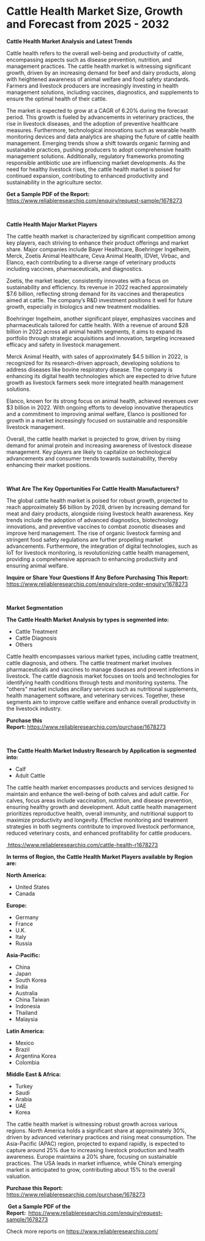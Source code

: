 <p><h1>Cattle Health Market Size, Growth and Forecast from 2025 - 2032</h1></p><p><strong>Cattle Health Market Analysis and Latest Trends</strong></p>
<p><p>Cattle health refers to the overall well-being and productivity of cattle, encompassing aspects such as disease prevention, nutrition, and management practices. The cattle health market is witnessing significant growth, driven by an increasing demand for beef and dairy products, along with heightened awareness of animal welfare and food safety standards. Farmers and livestock producers are increasingly investing in health management solutions, including vaccines, diagnostics, and supplements to ensure the optimal health of their cattle.</p><p>The market is expected to grow at a CAGR of 6.20% during the forecast period. This growth is fueled by advancements in veterinary practices, the rise in livestock diseases, and the adoption of preventive healthcare measures. Furthermore, technological innovations such as wearable health monitoring devices and data analytics are shaping the future of cattle health management. Emerging trends show a shift towards organic farming and sustainable practices, pushing producers to adopt comprehensive health management solutions. Additionally, regulatory frameworks promoting responsible antibiotic use are influencing market developments. As the need for healthy livestock rises, the cattle health market is poised for continued expansion, contributing to enhanced productivity and sustainability in the agriculture sector.</p></p>
<p><strong>Get a Sample PDF of the Report:&nbsp;</strong> <a href="https://www.reliableresearchiq.com/enquiry/request-sample/1678273?utm_campaign=1144&utm_medium=2&utm_source=Github&utm_content=ia&utm_term=03032025&utm_id=cattle-health">https://www.reliableresearchiq.com/enquiry/request-sample/1678273</a></p>
<p>&nbsp;</p>
<p><strong>Cattle Health Major Market Players</strong></p>
<p><p>The cattle health market is characterized by significant competition among key players, each striving to enhance their product offerings and market share. Major companies include Bayer Healthcare, Boehringer Ingelheim, Merck, Zoetis Animal Healthcare, Ceva Animal Health, IDVet, Virbac, and Elanco, each contributing to a diverse range of veterinary products including vaccines, pharmaceuticals, and diagnostics.</p><p>Zoetis, the market leader, consistently innovates with a focus on sustainability and efficiency. Its revenue in 2022 reached approximately $7.6 billion, reflecting strong demand for its vaccines and therapeutics aimed at cattle. The company’s R&D investment positions it well for future growth, especially in biologics and new treatment modalities.</p><p>Boehringer Ingelheim, another significant player, emphasizes vaccines and pharmaceuticals tailored for cattle health. With a revenue of around $28 billion in 2022 across all animal health segments, it aims to expand its portfolio through strategic acquisitions and innovation, targeting increased efficacy and safety in livestock management.</p><p>Merck Animal Health, with sales of approximately $4.5 billion in 2022, is recognized for its research-driven approach, developing solutions to address diseases like bovine respiratory disease. The company is enhancing its digital health technologies which are expected to drive future growth as livestock farmers seek more integrated health management solutions.</p><p>Elanco, known for its strong focus on animal health, achieved revenues over $3 billion in 2022. With ongoing efforts to develop innovative therapeutics and a commitment to improving animal welfare, Elanco is positioned for growth in a market increasingly focused on sustainable and responsible livestock management.</p><p>Overall, the cattle health market is projected to grow, driven by rising demand for animal protein and increasing awareness of livestock disease management. Key players are likely to capitalize on technological advancements and consumer trends towards sustainability, thereby enhancing their market positions.</p></p>
<p>&nbsp;</p>
<p><strong>What Are The Key Opportunities For Cattle Health Manufacturers?</strong></p>
<p><p>The global cattle health market is poised for robust growth, projected to reach approximately $6 billion by 2028, driven by increasing demand for meat and dairy products, alongside rising livestock health awareness. Key trends include the adoption of advanced diagnostics, biotechnology innovations, and preventive vaccines to combat zoonotic diseases and improve herd management. The rise of organic livestock farming and stringent food safety regulations are further propelling market advancements. Furthermore, the integration of digital technologies, such as IoT for livestock monitoring, is revolutionizing cattle health management, providing a comprehensive approach to enhancing productivity and ensuring animal welfare.</p></p>
<p><strong>Inquire or Share Your Questions If Any Before Purchasing This Report:</strong> <a href="https://www.reliableresearchiq.com/enquiry/pre-order-enquiry/1678273?utm_campaign=1144&utm_medium=2&utm_source=Github&utm_content=ia&utm_term=03032025&utm_id=cattle-health">https://www.reliableresearchiq.com/enquiry/pre-order-enquiry/1678273</a></p>
<p>&nbsp;</p>
<p><strong>Market Segmentation</strong></p>
<p><strong>The Cattle Health Market Analysis by types is segmented into:</strong></p>
<p><ul><li>Cattle Treatment</li><li>Cattle Diagnosis</li><li>Others</li></ul></p>
<p><p>Cattle health encompasses various market types, including cattle treatment, cattle diagnosis, and others. The cattle treatment market involves pharmaceuticals and vaccines to manage diseases and prevent infections in livestock. The cattle diagnosis market focuses on tools and technologies for identifying health conditions through tests and monitoring systems. The "others" market includes ancillary services such as nutritional supplements, health management software, and veterinary services. Together, these segments aim to improve cattle welfare and enhance overall productivity in the livestock industry.</p></p>
<p><strong>Purchase this Report:&nbsp;</strong><a href="https://www.reliableresearchiq.com/purchase/1678273?utm_campaign=1144&utm_medium=2&utm_source=Github&utm_content=ia&utm_term=03032025&utm_id=cattle-health">https://www.reliableresearchiq.com/purchase/1678273</a></p>
<p>&nbsp;</p>
<p><strong>The Cattle Health Market Industry Research by Application is segmented into:</strong></p>
<p><ul><li>Calf</li><li>Adult Cattle</li></ul></p>
<p><p>The cattle health market encompasses products and services designed to maintain and enhance the well-being of both calves and adult cattle. For calves, focus areas include vaccination, nutrition, and disease prevention, ensuring healthy growth and development. Adult cattle health management prioritizes reproductive health, overall immunity, and nutritional support to maximize productivity and longevity. Effective monitoring and treatment strategies in both segments contribute to improved livestock performance, reduced veterinary costs, and enhanced profitability for cattle producers.</p></p>
<p><a href="https://www.reliableresearchiq.com/cattle-health-r1678273?utm_campaign=1144&utm_medium=2&utm_source=Github&utm_content=ia&utm_term=03032025&utm_id=cattle-health">&nbsp;https://www.reliableresearchiq.com/cattle-health-r1678273</a></p>
<p><strong>In terms of Region, the Cattle Health Market Players available by Region are:</strong></p>
<p>
    <p> <strong> North America: </strong>
        <ul>
            <li>United States</li>
            <li>Canada</li>
        </ul>
        </p> 
    <p> <strong> Europe: </strong>
        <ul>
            <li>Germany</li>
            <li>France</li>
            <li>U.K.</li>
            <li>Italy</li>
            <li>Russia</li>
        </ul>
        </p> 
    <p> <strong> Asia-Pacific: </strong>
        <ul>
            <li>China</li>
            <li>Japan</li>
            <li>South Korea</li>
            <li>India</li>
            <li>Australia</li>
            <li>China Taiwan</li>
            <li>Indonesia</li>
            <li>Thailand</li>
            <li>Malaysia</li>
        </ul>
        </p> 
    <p> <strong> Latin America: </strong>
        <ul>
            <li>Mexico</li>
            <li>Brazil</li>
            <li>Argentina Korea</li>
            <li>Colombia</li>
        </ul>
        </p> 
    <p> <strong> Middle East & Africa: </strong>
        <ul>
            <li>Turkey</li>
            <li>Saudi</li>
            <li>Arabia</li>
            <li>UAE</li>
            <li>Korea</li>
        </ul>
    </p>
    </p>
<p><p>The cattle health market is witnessing robust growth across various regions. North America holds a significant share at approximately 30%, driven by advanced veterinary practices and rising meat consumption. The Asia-Pacific (APAC) region, projected to expand rapidly, is expected to capture around 25% due to increasing livestock production and health awareness. Europe maintains a 20% share, focusing on sustainable practices. The USA leads in market influence, while China’s emerging market is anticipated to grow, contributing about 15% to the overall valuation.</p></p>
<p><strong>Purchase this Report: </strong><a href="https://www.reliableresearchiq.com/purchase/1678273?utm_campaign=1144&utm_medium=2&utm_source=Github&utm_content=ia&utm_term=03032025&utm_id=cattle-health">https://www.reliableresearchiq.com/purchase/1678273</a></p>
<p>&nbsp;<strong>Get a Sample PDF of the Report:&nbsp;&nbsp;</strong><a href="https://www.reliableresearchiq.com/enquiry/request-sample/1678273?utm_campaign=1144&utm_medium=2&utm_source=Github&utm_content=ia&utm_term=03032025&utm_id=cattle-health">https://www.reliableresearchiq.com/enquiry/request-sample/1678273</a></p>
<p><strong></strong></p>
<p>Check more reports on <a href="https://www.reliableresearchiq.com/?utm_campaign=1144&utm_medium=2&utm_source=Github&utm_content=ia&utm_term=03032025&utm_id=cattle-health">https://www.reliableresearchiq.com/</a></p>